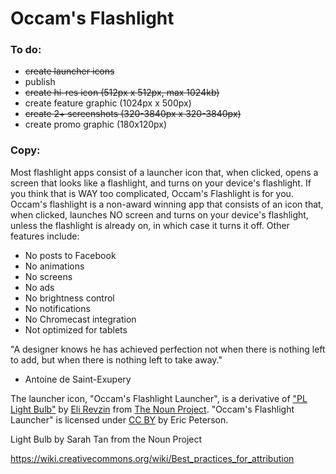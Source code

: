 # Occam's Flashlight

### To do:

* ~~create launcher icons~~
* publish
* ~~create hi-res icon (512px x 512px, max 1024kb)~~
* create feature graphic (1024px x 500px)
* ~~create 2+ screenshots (320-3840px x 320-3840px)~~
* create promo graphic (180x120px)

### Copy:

Most flashlight apps consist of a launcher icon that, when clicked, opens a
screen that looks like a flashlight, and turns on your device's flashlight. If
you think that is WAY too complicated, Occam's Flashlight is for you. Occam's
flashlight is a non-award winning app that consists of an icon that, when
clicked, launches NO screen and turns on your device's flashlight, unless the
flashlight is already on, in which case it turns it off. Other features
include:

* No posts to Facebook
* No animations
* No screens
* No ads
* No brightness control
* No notifications
* No Chromecast integration
* Not optimized for tablets

"A designer knows he has achieved perfection not when there is nothing left to
add, but when there is nothing left to take away."
- Antoine de Saint-Exupery

The launcher icon, "Occam's Flashlight Launcher", is a derivative of ["PL Light
Bulb"](https://thenounproject.com/term/pl-light-bulb/98503/) by
[Eli Revzin](https://thenounproject.com/erdstudio.digi/) from [The Noun
Project](https://thenounproject.com). "Occam's Flashlight Launcher" is licensed
under [CC BY](https://creativecommons.org/licenses/by/4.0/) by Eric Peterson.


Light Bulb by Sarah Tan from the Noun Project

https://wiki.creativecommons.org/wiki/Best_practices_for_attribution
